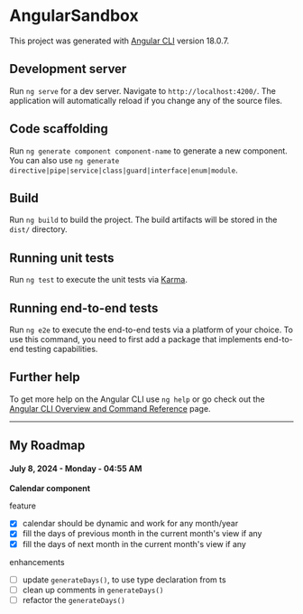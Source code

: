 # AngularSandbox

This project was generated with [Angular CLI](https://github.com/angular/angular-cli) version 18.0.7.

## Development server

Run `ng serve` for a dev server. Navigate to `http://localhost:4200/`. The application will automatically reload if you change any of the source files.

## Code scaffolding

Run `ng generate component component-name` to generate a new component. You can also use `ng generate directive|pipe|service|class|guard|interface|enum|module`.

## Build

Run `ng build` to build the project. The build artifacts will be stored in the `dist/` directory.

## Running unit tests

Run `ng test` to execute the unit tests via [Karma](https://karma-runner.github.io).

## Running end-to-end tests

Run `ng e2e` to execute the end-to-end tests via a platform of your choice. To use this command, you need to first add a package that implements end-to-end testing capabilities.

## Further help

To get more help on the Angular CLI use `ng help` or go check out the [Angular CLI Overview and Command Reference](https://angular.dev/tools/cli) page.

---

## My Roadmap

#### July 8, 2024 - Monday - 04:55 AM

**Calendar component**

feature

- [x] calendar should be dynamic and work for any month/year
- [x] fill the days of previous month in the current month's view if any
- [x] fill the days of next month in the current month's view if any

enhancements

- [ ] update `generateDays()`, to use type declaration from ts
- [ ] clean up comments in `generateDays()`
- [ ] refactor the `generateDays()`
